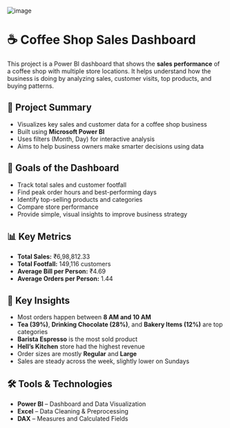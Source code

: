 ![image](https://github.com/user-attachments/assets/9825e17f-32e0-452c-a16b-6f50cf4d0a91)

# ☕ Coffee Shop Sales Dashboard

This project is a Power BI dashboard that shows the **sales performance** of a coffee shop with multiple store locations. It helps understand how the business is doing by analyzing sales, customer visits, top products, and buying patterns.

## 📌 Project Summary

- Visualizes key sales and customer data for a coffee shop business
- Built using **Microsoft Power BI**
- Uses filters (Month, Day) for interactive analysis
- Aims to help business owners make smarter decisions using data

## 🎯 Goals of the Dashboard

- Track total sales and customer footfall
- Find peak order hours and best-performing days
- Identify top-selling products and categories
- Compare store performance
- Provide simple, visual insights to improve business strategy

## 📊 Key Metrics

- **Total Sales:** ₹6,98,812.33
- **Total Footfall:** 149,116 customers
- **Average Bill per Person:** ₹4.69
- **Average Orders per Person:** 1.44

## 🧠 Key Insights

- Most orders happen between **8 AM and 10 AM**
- **Tea (39%)**, **Drinking Chocolate (28%)**, and **Bakery Items (12%)** are top categories
- **Barista Espresso** is the most sold product
- **Hell’s Kitchen** store had the highest revenue
- Order sizes are mostly **Regular** and **Large**
- Sales are steady across the week, slightly lower on Sundays

## 🛠 Tools & Technologies

- **Power BI** – Dashboard and Data Visualization
- **Excel** – Data Cleaning & Preprocessing
- **DAX** – Measures and Calculated Fields

